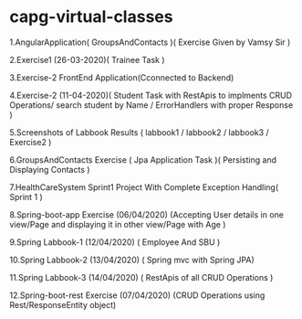 # capg-virtual-classes

1.AngularApplication( GroupsAndContacts )( Exercise Given by Vamsy Sir )

2.Exercise1 (26-03-2020)( Trainee Task )

3.Exercise-2 FrontEnd Application(Cconnected to Backend) 

4.Exercise-2 (11-04-2020)( Student Task with RestApis to implments CRUD Operations/ search student by Name / ErrorHandlers with proper Response )

5.Screenshots of Labbook Results ( labbook1 / labbook2 / labbook3 / Exercise2 )

6.GroupsAndContacts Exercise ( Jpa Application Task )( Persisting and Displaying Contacts )

7.HealthCareSystem Sprint1 Project With Complete Exception Handling( Sprint 1 )

8.Spring-boot-app Exercise (06/04/2020) (Accepting User details in one view/Page and displaying it in other view/Page with Age )

9.Spring Labbook-1 (12/04/2020) ( Employee And SBU )

10.Spring Labbook-2 (13/04/2020) ( Spring mvc with Spring JPA)

11.Spring Labbook-3 (14/04/2020) ( RestApis of all CRUD Operations )

12.Spring-boot-rest Exercise (07/04/2020) (CRUD Operations using Rest/ResponseEntity object)

